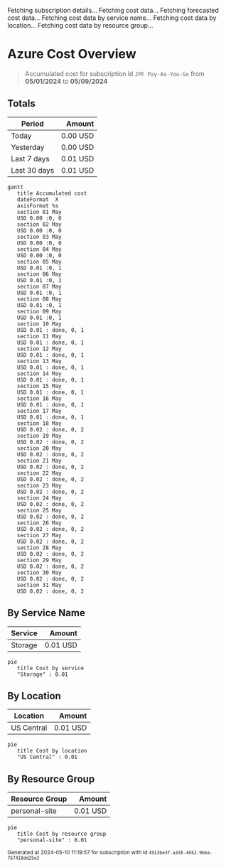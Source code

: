 Fetching subscription details...
Fetching cost data...
Fetching forecasted cost data...
Fetching cost data by service name...
Fetching cost data by location...
Fetching cost data by resource group...
# Azure Cost Overview

> Accumulated cost for subscription id `JPF Pay-As-You-Go` from **05/01/2024** to **05/09/2024**

## Totals

|Period|Amount|
|---|---:|
|Today|0.00 USD|
|Yesterday|0.00 USD|
|Last 7 days|0.01 USD|
|Last 30 days|0.01 USD|

```mermaid
gantt
   title Accumulated cost
   dateFormat  X
   axisFormat %s
   section 01 May
   USD 0.00 :0, 0
   section 02 May
   USD 0.00 :0, 0
   section 03 May
   USD 0.00 :0, 0
   section 04 May
   USD 0.00 :0, 0
   section 05 May
   USD 0.01 :0, 1
   section 06 May
   USD 0.01 :0, 1
   section 07 May
   USD 0.01 :0, 1
   section 08 May
   USD 0.01 :0, 1
   section 09 May
   USD 0.01 :0, 1
   section 10 May
   USD 0.01 : done, 0, 1
   section 11 May
   USD 0.01 : done, 0, 1
   section 12 May
   USD 0.01 : done, 0, 1
   section 13 May
   USD 0.01 : done, 0, 1
   section 14 May
   USD 0.01 : done, 0, 1
   section 15 May
   USD 0.01 : done, 0, 1
   section 16 May
   USD 0.01 : done, 0, 1
   section 17 May
   USD 0.01 : done, 0, 1
   section 18 May
   USD 0.02 : done, 0, 2
   section 19 May
   USD 0.02 : done, 0, 2
   section 20 May
   USD 0.02 : done, 0, 2
   section 21 May
   USD 0.02 : done, 0, 2
   section 22 May
   USD 0.02 : done, 0, 2
   section 23 May
   USD 0.02 : done, 0, 2
   section 24 May
   USD 0.02 : done, 0, 2
   section 25 May
   USD 0.02 : done, 0, 2
   section 26 May
   USD 0.02 : done, 0, 2
   section 27 May
   USD 0.02 : done, 0, 2
   section 28 May
   USD 0.02 : done, 0, 2
   section 29 May
   USD 0.02 : done, 0, 2
   section 30 May
   USD 0.02 : done, 0, 2
   section 31 May
   USD 0.02 : done, 0, 2
```

## By Service Name

|Service|Amount|
|---|---:|
|Storage|0.01 USD|

```mermaid
pie
   title Cost by service
   "Storage" : 0.01
```

## By Location

|Location|Amount|
|---|---:|
|US Central|0.01 USD|

```mermaid
pie
   title Cost by location
   "US Central" : 0.01
```

## By Resource Group

|Resource Group|Amount|
|---|---:|
|personal-site|0.01 USD|

```mermaid
pie
   title Cost by resource group
   "personal-site" : 0.01
```

<sup>Generated at 2024-05-10 11:19:57 for subscription with id `4913be3f-a345-4652-9bba-767418dd25e3`</sup>
